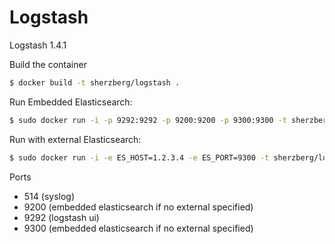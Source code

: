 # Logstash

Logstash 1.4.1

Build the container

```bash
$ docker build -t sherzberg/logstash .
```

Run Embedded Elasticsearch:

```bash
$ sudo docker run -i -p 9292:9292 -p 9200:9200 -p 9300:9300 -t sherzberg/logstash
```

Run with external Elasticsearch:

```bash
$ sudo docker run -i -e ES_HOST=1.2.3.4 -e ES_PORT=9300 -t sherzberg/logstash
```

Ports

* 514 (syslog)
* 9200 (embedded elasticsearch if no external specified)
* 9292 (logstash ui)
* 9300 (embedded elasticsearch if no external specified)
